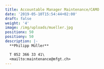 ```yaml
---
title: Accountable Manager Maintenance/CAMO
date: '2019-05-10T15:54:44+02:00'
draft: false
weight: '4'
image: /img/uploads/mueller.jpg
positionx: 50
positiony: 50
description: |-
  **Philipp Müller**

  T 052 366 33 41\
  <mailto:maintenance@mfgt.ch>
---
```


